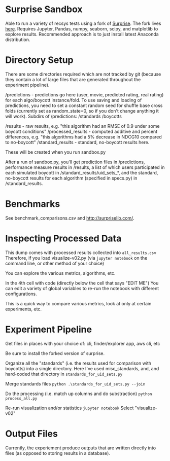 # Surprise Sandbox
Able to run a variety of recsys tests using a fork of [Surprise](http://surpriselib.com/). The fork lives [here](www.google.com).
Requires Jupyter, Pandas, numpy, seaborn, scipy, and matplotlib to explore results.
Recommended approach is to just install latest Anaconda distribution.

# Directory Setup
There are some directories required which are not tracked by git (because they contain a lot of large files that are generated throughout the experiment pipeline).

/predictions - predictions go here (user, movie, predicted rating, real rating) for each algo/boycott instance/fold. To use saving and loading of predictions, you need to set a constant random seed for shuffle base cross folds (currently set as random_state=0, so if you don't change anything it will work).
Subdirs of /predictions:
  /standards
  /boycotts

/results - raw results, e.g. "this algorithm had an RMSE of 0.9 under some boycott conditions"
/processed_results - computed additive and percent differences, e.g. "this algorithms had a 5% decrease in NDCG10 compared to no-boycott"
/standard_results - standard, no-boycott results here.

These will be created when you run sandbox.py

After a run of sandbox.py, you'll get prediction files in /predictions, performance measure results in /results, a list of which users participated in each simulated boycott in /standard_results/uid_sets_*, and the standard, no-boycott results for each algorithm (specified in specs.py) in /standard_results.



# Benchmarks
See benchmark_comparisons.csv and http://surpriselib.com/.

# Inspecting Processed Data
This dump comes with processed results collected into `all_results.csv`
Therefore, if you load visualize-v02.py
(via `jupyter notebook` on the command line, or other method of your choice)

You can explore the various metrics, algorithms, etc.

In the 4th cell with code (directly below the cell that says "EDIT ME")
You can edit a variety of global variables to re-run the notebook with different configurations.

This is a quick way to compare various metrics, look at only at certain experiments, etc.


# Experiment Pipeline

Get files in places with your choice of:
cli, finder/explorer app, aws cli, etc

Be sure to install the forked version of surprise.

Organize all the "standards" (i.e. the results used for comparison with boycotts) into a single directory.
Here I've used misc_standards, and, and hard-coded that directory in `standards_for_uid_sets.py`

Merge standards files
`python .\standards_for_uid_sets.py --join`

Do the processing (i.e. match up columns and do substraction)
`python process_all.py`

Re-run visualization and/or statistics
`jupyter notebook`
Select "visualize-v02"

# Output Files
Currently, the experiement produce outputs that are written directly into files (as opposed to storing results in a database).